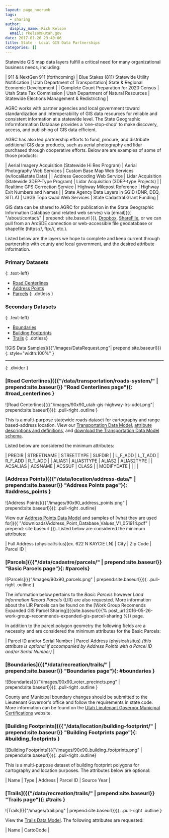 ```yaml
---
layout: page_nocrumb
tags:
  - sharing
author:
  display_name: Rick Kelson
  email: rkelson@utah.gov
date: 2017-01-26 23:40:06
title: State - Local GIS Data Partnerships
categories: []
---
```


Statewide GIS map data layers fulfill a critical need for many organizational business needs, including:

| 911 & NextGen 911 (forthcoming) | Blue Stakes (811) Statewide Utility Notification | Utah Department of Transportation| State & Regional Economic Development |
| Complete Count Preparation for 2020 Census | Utah State Tax Commission | Utah Department of Natural Resources | Statewide Elections Management & Redistricting |

AGRC works with partner agencies and local government toward standardization and interoperability of GIS data resources for reliable and consistent information at a statewide level. The State Geographic Informformation Database provides a 'one-stop-shop' to make discovery, access, and publishing of GIS data efficient.

AGRC has also led partnership efforts to fund, procure, and distribute additional GIS data products, such as aerial photography and lidar purchased through cooperative efforts. Below are are examples of some of those products:

| Aerial Imagery Acquisition (Statewide Hi Res Program) | Aerial Photography Web Services | Custom Base Map Web Services (w/local&state Data) |
| Address Geocoding Web Service | Lidar Acquisition (Statewide 3DEP-Type Program) | Lidar Acquisition (3DEP-type Projects) |
| Realtime GPS Correction Service | Highway Milepost Reference | Highway Exit Numbers and Names |
| State Agency Data Layers in SGID (DNR, DEQ, SITLA) | USGS Topo Quad Web Services | State Cadastral Grant Funding |

GIS data can be shared to AGRC for publication in the State Geographic Information Database (and related web serves) via [email]({{ "/about/contact/" | prepend: site.baseurl }}), [Dropbox](https://www.dropbox.com/), [ShareFile](https://www.sharefile.com/), or we can pull from an ArcSDE connection or web-accessible file geodatabase or shapefile (https://, ftp://, etc.).

Listed below are the layers we hope to complete and keep current through partnership with county and local government, and the desired attribute information.

### Primary Datasets
{: .text-left}

- [Road Centerlines](#road_centerlines)
- [Address Points](#address_points)
- [Parcels](#parcels)
{: .dotless }

### Secondary Datasets
{: .text-left}

- [Boundaries](#boundaries)
- [Building Footprints](#building_footprints)
- [Trails](#trails)
{: .dotless}

![GIS Data Samples]({{"/images/DataRequest.png"| prepend:site.baseurl}}){: style="width:100%" }

---
{: .divider }

### [Road Centerlines]({{"/data/transportation/roads-system/" | prepend:site.baseurl}} "Road Centerlines page"){: #road_centerlines }

![Road Centerlines]({{"/images/90x90_utah-gis-highway-lrs-udot.png"| prepend:site.baseurl}}){: .pull-right .outline }

This is a multi-purpose statewide roads dataset for cartography and range based-address location. View our
[Transportation Data Model](https://drive.google.com/file/d/0Bz18jufMWioiU25icDNoQWlJa2M/view),
[attribute descriptions and definitions](https://docs.google.com/document/d/1ojjqCa1Z6IG6Wj0oAbZatoYsmbKzO9XwdD88-kqm-zQ/edit),
and [download the Transportation Data Model schema](ftp://ftp.agrc.utah.gov/UtahSGID_Vector/UTM12_NAD83/TRANSPORTATION/UnpackagedData/Roads/_Statewide/UtahRoadsDataSchema/UtahRoadsDataSchema_gdb.zip).

Listed below are considered the minimum attributes:

| PREDIR | STREETNAME | STREETTYPE | SUFDIR |
| L_F_ADD | L_T_ADD | R_F_ADD | R_T_ADD |
| ALIAS1 | ALIAS1TYPE | ALIAS2 | ALIAS2TYPE |
| ACSALIAS | ACSNAME | ACSSUF | CLASS |
| MODIFYDATE | | | |

### [Address Points]({{"/data/location/address-data/" | prepend:site.baseurl}} "Address Points page"){: #address_points }

![Address Points]({{"/images/90x90_address_points.png" | prepend:site.baseurl}}){: .pull-right .outline}

View our
[Address Points Data Model](https://docs.google.com/document/d/1eTgknNbA0UNXnyMDR5q9gFAm0-XtNYQpLLYPSZtCLTU/edit?usp=sharing) and samples of [what they are used for]({{ "/downloads/Address_Point_Database_Values_V1_051914.pdf" | prepend: site.baseurl }}).
Listed below are considered the minimum attributes:

| Full Address (physical/situs)(ex. 622 N KAYCIE LN) | City | Zip Code | Parcel ID |

### [Parcels]({{"/data/cadastre/parcels/" | prepend:site.baseurl}} "Basic Parcels page"){: #parcels}

![Parcels]({{"/images/90x90_parcels.png" | prepend:site.baseurl}}){: .pull-right .outline }

The information below pertains to the _Basic Parcels_ however _Land Information Record Parcels_ (LIR) are also requested. More information about the LIR Parcels can be found on the [Work Group Recomends Expanded GIS Parcel Sharing]({{site.baseurl}}{% post_url 2016-05-26-work-group-recommends-expanded-gis-parcel-sharing %}) page.

In addition to the parcel polygon geometry the following fields are a necessity and are considered the minimum attributes for the Basic Parcels:

| Parcel ID and/or Serial Number | Parcel Address (physical/situs)  _(this attribute is optional if accompanied by Address Points with a Parcel ID and/or Serial Number)_ |

### [Boundaries]({{"/data/recreation/trails/" | prepend:site.baseurl}} "Boundaries page"){: #boundaries }

![Boundaries]({{"/images/90x90_voter_precincts.png" | prepend:site.baseurl}}){: .pull-right .outline }

County and Municipal boundary changes should be submitted to the Lieutenant Governor's office and follow the requirements in state code. More information can be found on the [Utah Lieutenant Governor Municipal Certifications](https://municert.utah.gov/) website.

### [Building Footprints]({{"/data/location/building-footprint/" | prepend:site.baseurl}} "Building Footprints page"){: #building_footprints }

![Building Footprints]({{"/images/90x90_building_footprints.png" | prepend:site.baseurl}}){: .pull-right .outline}

This is a multi-purpose dataset of building footprint polygons for cartography and location purposes. The attributes below are optional:

| Name | Type | Address | Parcel ID | Source Year |

### [Trails]({{"/data/recreation/trails/" | prepend:site.baseurl}} "Trails page"){: #trails }

![Trails]({{"/images/trail.png" | prepend:site.baseurl}}){: .pull-right .outline }

View the [Trails Data Model](https://docs.google.com/spreadsheets/d/1OPGKmRrLYUBr9qO9EtbX6AwcRla82xMvc-BDr26ia9k/edit#gid=0). The following attributes are requested:

| Name | CartoCode |
